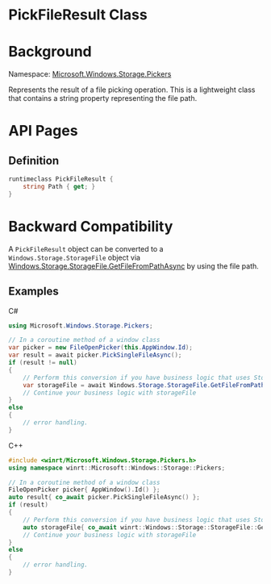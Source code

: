 PickFileResult Class
===

# Background

Namespace: [Microsoft.Windows.Storage.Pickers](./Microsoft.Windows.Storage.Pickers.md)

Represents the result of a file picking operation. This is a lightweight class that contains a 
string property representing the file path.

# API Pages

## Definition

```C#
runtimeclass PickFileResult {
    string Path { get; }
}
```

# Backward Compatibility

A `PickFileResult` object can be converted to a `Windows.Storage.StorageFile` object via 
[Windows.Storage.StorageFile.GetFileFromPathAsync](https://learn.microsoft.com/en-us/uwp/api/windows.storage.storagefile.getfilefrompathasync)
by using the file path.

## Examples

C#

```C#
using Microsoft.Windows.Storage.Pickers;

// In a coroutine method of a window class
var picker = new FileOpenPicker(this.AppWindow.Id);
var result = await picker.PickSingleFileAsync();
if (result != null)
{
    // Perform this conversion if you have business logic that uses StorageFile
    var storageFile = await Windows.Storage.StorageFile.GetFileFromPathAsync(result.Path);
    // Continue your business logic with storageFile
}
else
{
    // error handling.
}
```

C++

```C++
#include <winrt/Microsoft.Windows.Storage.Pickers.h>
using namespace winrt::Microsoft::Windows::Storage::Pickers;

// In a coroutine method of a window class
FileOpenPicker picker{ AppWindow().Id() };
auto result{ co_await picker.PickSingleFileAsync() };
if (result)
{
    // Perform this conversion if you have business logic that uses StorageFile
    auto storageFile{ co_await winrt::Windows::Storage::StorageFile::GetFileFromPathAsync(result.Path()) };
    // Continue your business logic with storageFile
}
else
{
    // error handling.
}
```
